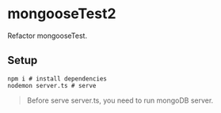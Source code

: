 # mongooseTest2

Refactor mongooseTest.

## Setup

```shell
npm i # install dependencies
nodemon server.ts # serve
```

> Before serve server.ts, you need to run mongoDB server.